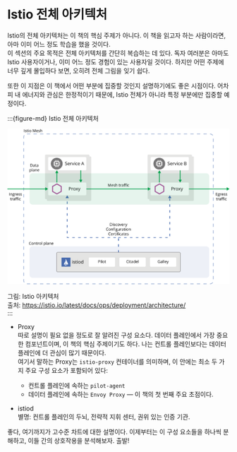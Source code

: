 # Istio 전체 아키텍처

Istio의 전체 아키텍처는 이 책의 핵심 주제가 아니다. 이 책을 읽고자 하는 사람이라면, 아마 이미 어느 정도 학습을 했을 것이다.  
이 섹션의 주요 목적은 전체 아키텍처를 간단히 복습하는 데 있다. 독자 여러분은 아마도 Istio 사용자이거나, 이미 어느 정도 경험이 있는 사용자일 것이다. 하지만 어떤 주제에 너무 깊게 몰입하다 보면, 오히려 전체 그림을 잊기 쉽다.  

또한 이 지점은 이 책에서 어떤 부분에 집중할 것인지 설명하기에도 좋은 시점이다. 어차피 내 에너지와 관심은 한정적이기 때문에, Istio 전체가 아니라 특정 부분에만 집중할 예정이다.

:::{figure-md} Istio 전체 아키텍처

<img src="index.assets/istio-arch.svg" alt="Istio overall architecture">

그림: Istio 아키텍처  
출처: https://istio.io/latest/docs/ops/deployment/architecture/  
:::

- Proxy  
  따로 설명이 필요 없을 정도로 잘 알려진 구성 요소다. 데이터 플레인에서 가장 중요한 컴포넌트이며, 이 책의 핵심 주제이기도 하다. 나는 컨트롤 플레인보다는 데이터 플레인에 더 관심이 많기 때문이다.  
  여기서 말하는 Proxy는 `istio-proxy` 컨테이너를 의미하며, 이 안에는 최소 두 가지 주요 구성 요소가 포함되어 있다:
  - 컨트롤 플레인에 속하는 `pilot-agent`  
  - 데이터 플레인에 속하는 `Envoy Proxy` — 이 책의 첫 번째 주요 초점이다.

- istiod  
  별명: 컨트롤 플레인의 두뇌, 전략적 지휘 센터, 권위 있는 인증 기관.

좋다, 여기까지가 고수준 차트에 대한 설명이다. 이제부터는 이 구성 요소들을 하나씩 분해하고, 이들 간의 상호작용을 분석해보자. 출발!
